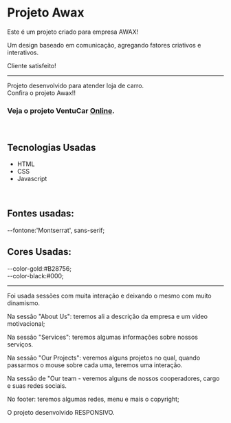 # Projeto Awax

Este é um projeto criado para empresa AWAX!
<br>

Um design baseado em comunicação, agregando fatores criativos e interativos.

Cliente satisfeito!

<hr>
Projeto desenvolvido para atender loja de carro.

<br>
Confira o projeto Awax!!<br>

### Veja o projeto VentuCar <a href="https://projeto-awax-nine.vercel.app/">Online</a>.

<br>

## Tecnologias Usadas
- HTML
- CSS
- Javascript
<br>

## Fontes usadas:
 --fontone:'Montserrat', sans-serif;
 <br>


## Cores Usadas:

--color-gold:#B28756;<br>
--color-black:#000;<br>


<hr>

Foi usada sessões com muita interação e deixando o mesmo com muito dinamismo.

Na sessão "About Us": teremos ali a descrição da empresa e um video motivacional;

Na sessão "Services": teremos algumas informações sobre nossos serviços.

Na sessão "Our Projects": veremos alguns projetos no qual, quando passarmos o mouse sobre cada uma, teremos uma interação.

Na sessão de "Our team - veremos alguns de nossos cooperadores, cargo e suas redes sociais.



No footer: teremos algumas redes, menu e mais o copyright;

O projeto desenvolvido RESPONSIVO.

